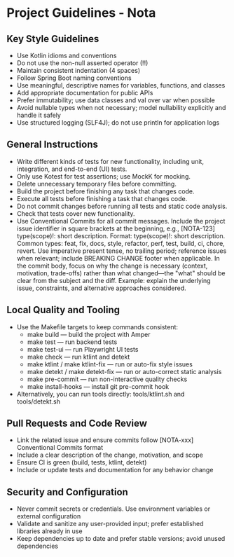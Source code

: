 # Project Guidelines - Nota

## Key Style Guidelines
- Use Kotlin idioms and conventions
- Do not use the non-null asserted operator (!!)
- Maintain consistent indentation (4 spaces)
- Follow Spring Boot naming conventions
- Use meaningful, descriptive names for variables, functions, and classes
- Add appropriate documentation for public APIs
- Prefer immutability; use data classes and val over var when possible
- Avoid nullable types when not necessary; model nullability explicitly and handle it safely
- Use structured logging (SLF4J); do not use println for application logs

## General Instructions
- Write different kinds of tests for new functionality, including unit, integration, and end-to-end (UI) tests.
- Only use Kotest for test assertions; use MockK for mocking.
- Delete unnecessary temporary files before committing.
- Build the project before finishing any task that changes code.
- Execute all tests before finishing a task that changes code.
- Do not commit changes before running all tests and static code analysis.
- Check that tests cover new functionality.
- Use Conventional Commits for all commit messages. Include the project issue identifier in square brackets at the beginning, e.g., [NOTA-123] type(scope)!: short description. Format: type(scope)!: short description. Common types: feat, fix, docs, style, refactor, perf, test, build, ci, chore, revert. Use imperative present tense, no trailing period; reference issues when relevant; include BREAKING CHANGE footer when applicable. In the commit body, focus on why the change is necessary (context, motivation, trade-offs) rather than what changed—the "what" should be clear from the subject and the diff. Example: explain the underlying issue, constraints, and alternative approaches considered.

## Local Quality and Tooling
- Use the Makefile targets to keep commands consistent:
  - make build — build the project with Amper
  - make test — run backend tests
  - make test-ui — run Playwright UI tests
  - make check — run ktlint and detekt
  - make ktlint / make ktlint-fix — run or auto-fix style issues
  - make detekt / make detekt-fix — run or auto-correct static analysis
  - make pre-commit — run non-interactive quality checks
  - make install-hooks — install git pre-commit hook
- Alternatively, you can run tools directly: tools/ktlint.sh and tools/detekt.sh

## Pull Requests and Code Review
- Link the related issue and ensure commits follow [NOTA-xxx] Conventional Commits format
- Include a clear description of the change, motivation, and scope
- Ensure CI is green (build, tests, ktlint, detekt)
- Include or update tests and documentation for any behavior change

## Security and Configuration
- Never commit secrets or credentials. Use environment variables or external configuration
- Validate and sanitize any user-provided input; prefer established libraries already in use
- Keep dependencies up to date and prefer stable versions; avoid unused dependencies
